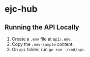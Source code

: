 # ejc-hub

## Running the API Locally

1. Create a `.env` file at `api/.env`.
2. Copy the `.env-sample` content.
3. On `api` folder, run `go run ./cmd/api`.
